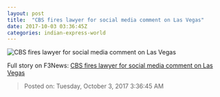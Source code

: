 ```yaml
---
layout: post
title:  "CBS fires lawyer for social media comment on Las Vegas"
date: 2017-10-03 03:36:45Z
categories: indian-express-world
---
```


![CBS fires lawyer for social media comment on Las Vegas](http://images.indianexpress.com/2017/10/shooting.jpg?w=759)




Full story on F3News: [CBS fires lawyer for social media comment on Las Vegas](http://www.f3nws.com/n/cGKVZC)

> Posted on: Tuesday, October 3, 2017 3:36:45 AM

